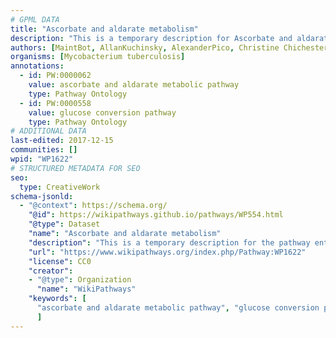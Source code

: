 ```yaml
---
# GPML DATA
title: "Ascorbate and aldarate metabolism"
description: "This is a temporary description for Ascorbate and aldarate metabolism"
authors: [MaintBot, AllanKuchinsky, AlexanderPico, Christine Chichester, Mkutmon, Egonw, DeSl]
organisms: [Mycobacterium tuberculosis]
annotations:
  - id: PW:0000062 
    value: ascorbate and aldarate metabolic pathway
    type: Pathway Ontology
  - id: PW:0000558
    value: glucose conversion pathway
    type: Pathway Ontology
# ADDITIONAL DATA
last-edited: 2017-12-15
communities: []
wpid: "WP1622"
# STRUCTURED METADATA FOR SEO
seo:
  type: CreativeWork
schema-jsonld:
  - "@context": https://schema.org/
    "@id": https://wikipathways.github.io/pathways/WP554.html
    "@type": Dataset
    "name": "Ascorbate and aldarate metabolism"
    "description": "This is a temporary description for the pathway entitled: Ascorbate and aldarate metabolism"
    "url": "https://www.wikipathways.org/index.php/Pathway:WP1622"
    "license": CC0
    "creator":
    - "@type": Organization
      "name": "WikiPathways"
    "keywords": [
      "ascorbate and aldarate metabolic pathway", "glucose conversion pathway",
      ]
---
```

